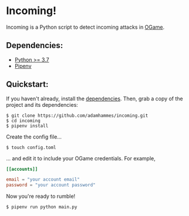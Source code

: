 # Incoming!

Incoming is a Python script to detect incoming attacks in [OGame](https://en.ogame.gameforge.com/).


## Dependencies:

* [Python >= 3.7](https://www.python.org/getit/)
* [Pipenv](https://docs.pipenv.org/install/#installing-pipenv)


## Quickstart:

If you haven't already, install the [dependencies](#dependencies).
Then, grab a copy of the project and its dependencies:

```
$ git clone https://github.com/adamhammes/incoming.git
$ cd incoming
$ pipenv install
```

Create the config file...

```
$ touch config.toml
```

... and edit it to include your OGame credentials.
For example,

```toml
[[accounts]]

email = "your account email"
password = "your account password"
```

Now you're ready to rumble!

```
$ pipenv run python main.py
```